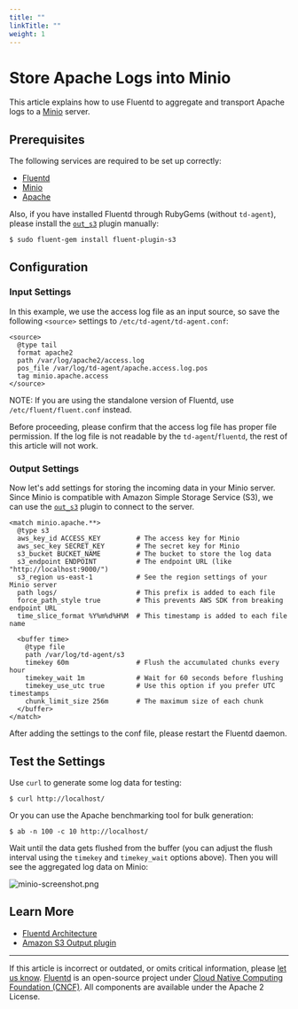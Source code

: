 ```yaml
---
title: ""
linkTitle: ""
weight: 1
---
```


# Store Apache Logs into Minio

This article explains how to use Fluentd to aggregate and transport
Apache logs to a [Minio](https://www.minio.io) server.

## Prerequisites

The following services are required to be set up correctly:

- [Fluentd](/overview/installation.md)
- [Minio](https://minio.io/download/)
- [Apache](https://httpd.apache.org/)

Also, if you have installed Fluentd through RubyGems (without
`td-agent`), please install the [`out_s3`](/plugins/output/s3.md) plugin manually:

```
$ sudo fluent-gem install fluent-plugin-s3
```

## Configuration

### Input Settings

In this example, we use the access log file as an input source, so save
the following `<source>` settings to `/etc/td-agent/td-agent.conf`:

```
<source>
  @type tail
  format apache2
  path /var/log/apache2/access.log
  pos_file /var/log/td-agent/apache.access.log.pos
  tag minio.apache.access
</source>
```

NOTE: If you are using the standalone version of Fluentd, use
`/etc/fluent/fluent.conf` instead.

Before proceeding, please confirm that the access log file has proper
file permission. If the log file is not readable by the
`td-agent`/`fluentd`, the rest of this article will not work.

### Output Settings

Now let's add settings for storing the incoming data in your Minio
server. Since Minio is compatible with Amazon Simple Storage Service
(S3), we can use the [`out_s3`](/plugins/output/s3.md) plugin to connect to the server.

```
<match minio.apache.**>
  @type s3
  aws_key_id ACCESS_KEY         # The access key for Minio
  aws_sec_key SECRET_KEY        # The secret key for Minio
  s3_bucket BUCKET_NAME         # The bucket to store the log data
  s3_endpoint ENDPOINT          # The endpoint URL (like "http://localhost:9000/")
  s3_region us-east-1           # See the region settings of your Minio server
  path logs/                    # This prefix is added to each file
  force_path_style true         # This prevents AWS SDK from breaking endpoint URL
  time_slice_format %Y%m%d%H%M  # This timestamp is added to each file name

  <buffer time>
    @type file
    path /var/log/td-agent/s3
    timekey 60m                 # Flush the accumulated chunks every hour
    timekey_wait 1m             # Wait for 60 seconds before flushing
    timekey_use_utc true        # Use this option if you prefer UTC timestamps
    chunk_limit_size 256m       # The maximum size of each chunk
  </buffer>
</match>
```

After adding the settings to the conf file, please restart the Fluentd daemon.

## Test the Settings

Use `curl` to generate some log data for testing:

```
$ curl http://localhost/
```

Or you can use the Apache benchmarking tool for bulk generation:

```
$ ab -n 100 -c 10 http://localhost/
```

Wait until the data gets flushed from the buffer (you can adjust the
flush interval using the `timekey` and `timekey_wait` options above).
Then you will see the aggregated log data on Minio:

![minio-screenshot.png](/images/minio-screenshot.png)

## Learn More

- [Fluentd Architecture](http://www.fluentd.org/architecture)
- [Amazon S3 Output plugin](/plugins/output/s3.md)

---

If this article is incorrect or outdated, or omits critical information, please [let us know](https://github.com/fluent/fluentd-docs-gitbook/issues?state=open).
[Fluentd](http://www.fluentd.org/) is an open-source project under [Cloud Native Computing Foundation (CNCF)](https://cncf.io/). All components are available under the Apache 2 License.
